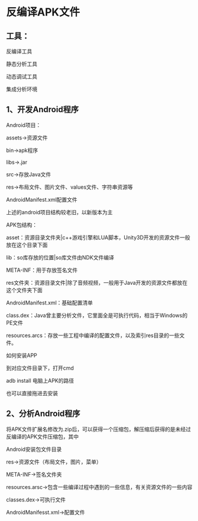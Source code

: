 # 反编译APK文件

## 工具：

反编译工具

静态分析工具

动态调试工具

集成分析环境

## 1、开发Android程序

Android项目：

assets->资源文件

bin->apk程序

libs->.jar

src->存放Java文件

res->布局文件、图片文件、values文件、字符串资源等

AndroidManifest.xml配置文件

上述的android项目结构较老旧，以新版本为主





APK包结构：

asset：资源目录文件夹|c++游戏引擎和LUA脚本，Unity3D开发的资源文件一般放在这个目录下面

lib：so库存放的位置|so库文件由NDK文件编译

META-INF：用于存放签名文件

res文件夹：资源目录文件|除了音频视频，一般用于Java开发的资源文件都放在这个文件夹下面

AndroidManifest.xml：基础配置清单

class.dex：Java曾主要分析文件，它里面全是可执行代码，相当于Windows的PE文件

resources.arcs：存放一些工程中编译的配置文件，以及索引res目录的一些文件。



如何安装APP

到对应文件目录下，打开cmd

adb install 电脑上APK的路径

也可以直接拖进去安装

## 2、分析Android程序

将APK文件扩展名修改为.zip后，可以获得一个压缩包，解压缩后获得的是未经过反编译的APK文件压缩包，其中

Android安装包文件目录

res->资源文件（布局文件，图片，菜单）

META-INF->签名文件夹

resources.arsc->包含一些编译过程中遇到的一些信息，有关资源文件的一些内容

classes.dex->可执行文件

AndroidManifesst.xml->配置文件
